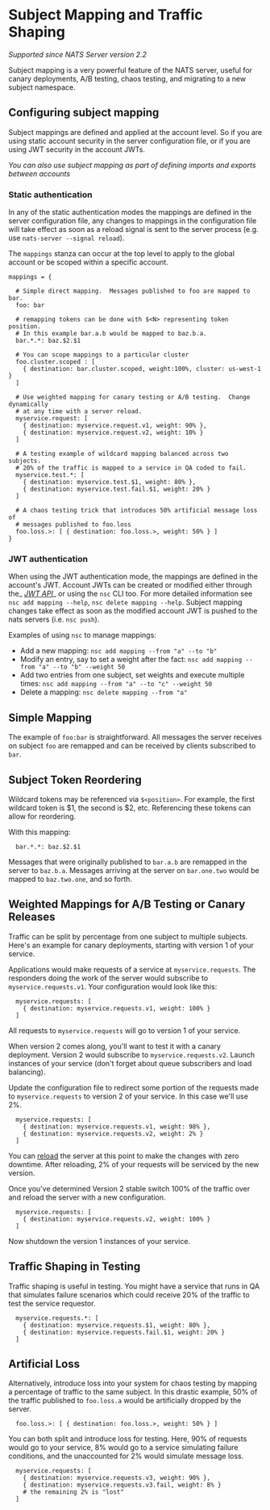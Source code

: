 # Subject Mapping and Traffic Shaping

_Supported since NATS Server version 2.2_

Subject mapping is a very powerful feature of the NATS server, useful for canary deployments, A/B testing, chaos testing, and migrating to a new subject namespace.

## Configuring subject mapping

Subject mappings are defined and applied at the account level. So if you are using static account security in the server configuration file, or if you are using JWT security in the account JWTs.

_You can also use subject mapping as part of defining imports and exports between accounts_

### Static authentication

In any of the static authentication modes the mappings are defined in the server configuration file, any changes to mappings in the configuration file will take effect as soon as a reload signal is sent to the server process (e.g. use `nats-server --signal reload`).

The `mappings` stanza can occur at the top level to apply to the global account or be scoped within a specific account.

```text
mappings = {

  # Simple direct mapping.  Messages published to foo are mapped to bar.
  foo: bar

  # remapping tokens can be done with $<N> representing token position.
  # In this example bar.a.b would be mapped to baz.b.a.
  bar.*.*: baz.$2.$1

  # You can scope mappings to a particular cluster
  foo.cluster.scoped : [
    { destination: bar.cluster.scoped, weight:100%, cluster: us-west-1 }
  ]

  # Use weighted mapping for canary testing or A/B testing.  Change dynamically
  # at any time with a server reload.
  myservice.request: [
    { destination: myservice.request.v1, weight: 90% },
    { destination: myservice.request.v2, weight: 10% }
  ]

  # A testing example of wildcard mapping balanced across two subjects.
  # 20% of the traffic is mapped to a service in QA coded to fail.
  myservice.test.*: [
    { destination: myservice.test.$1, weight: 80% },
    { destination: myservice.test.fail.$1, weight: 20% }
  ]

  # A chaos testing trick that introduces 50% artificial message loss of
  # messages published to foo.loss
  foo.loss.>: [ { destination: foo.loss.>, weight: 50% } ]
}
```

### JWT authentication 

When using the JWT authentication mode, the mappings are defined in the account's JWT. Account JWTs can be created or modified either through the_ [_JWT API_](https://github.com/nats-io/jwt)_ or using the `nsc` CLI too. For more detailed information see `nsc add mapping --help`, `nsc delete mapping --help`. Subject mapping changes take effect as soon as the modified account JWT is pushed to the nats servers (i.e. `nsc push`).

Examples of using `nsc` to manage mappings:

* Add a new mapping: `nsc add mapping --from "a" --to "b"`
* Modify an entry, say to set a weight after the fact: `nsc add mapping --from "a" --to "b" --weight 50`
* Add two entries from one subject, set weights and execute multiple times: `nsc add mapping --from "a" --to "c" --weight 50`
* Delete a mapping: `nsc delete mapping --from "a"`

## Simple Mapping

The example of `foo:bar` is straightforward. All messages the server receives on subject `foo` are remapped and can be received by clients subscribed to `bar`.

## Subject Token Reordering

Wildcard tokens may be referenced via `$<position>`. For example, the first wildcard token is $1, the second is $2, etc. Referencing these tokens can allow for reordering.

With this mapping:

```text
  bar.*.*: baz.$2.$1
```

Messages that were originally published to `bar.a.b` are remapped in the server to `baz.b.a`. Messages arriving at the server on `bar.one.two` would be mapped to `baz.two.one`, and so forth.

## Weighted Mappings for A/B Testing or Canary Releases

Traffic can be split by percentage from one subject to multiple subjects. Here's an example for canary deployments, starting with version 1 of your service.

Applications would make requests of a service at `myservice.requests`. The responders doing the work of the server would subscribe to `myservice.requests.v1`. Your configuration would look like this:

```text
  myservice.requests: [
    { destination: myservice.requests.v1, weight: 100% }
  ]
```

All requests to `myservice.requests` will go to version 1 of your service.

When version 2 comes along, you'll want to test it with a canary deployment. Version 2 would subscribe to `myservice.requests.v2`. Launch instances of your service \(don't forget about queue subscribers and load balancing\).

Update the configuration file to redirect some portion of the requests made to `myservice.requests` to version 2 of your service. In this case we'll use 2%.

```text
  myservice.requests: [
    { destination: myservice.requests.v1, weight: 98% },
    { destination: myservice.requests.v2, weight: 2% }
  ]
```

You can [reload](../nats_admin/signals.md) the server at this point to make the changes with zero downtime. After reloading, 2% of your requests will be serviced by the new version.

Once you've determined Version 2 stable switch 100% of the traffic over and reload the server with a new configuration.

```text
  myservice.requests: [
    { destination: myservice.requests.v2, weight: 100% }
  ]
```

Now shutdown the version 1 instances of your service.

## Traffic Shaping in Testing

Traffic shaping is useful in testing. You might have a service that runs in QA that simulates failure scenarios which could receive 20% of the traffic to test the service requestor.

```text
  myservice.requests.*: [
    { destination: myservice.requests.$1, weight: 80% },
    { destination: myservice.requests.fail.$1, weight: 20% }
  ]
```

## Artificial Loss

Alternatively, introduce loss into your system for chaos testing by mapping a percentage of traffic to the same subject. In this drastic example, 50% of the traffic published to `foo.loss.a` would be artificially dropped by the server.

```text
  foo.loss.>: [ { destination: foo.loss.>, weight: 50% } ]
```

You can both split and introduce loss for testing. Here, 90% of requests would go to your service, 8% would go to a service simulating failure conditions, and the unaccounted for 2% would simulate message loss.

```text
  myservice.requests: [
    { destination: myservice.requests.v3, weight: 90% },
    { destination: myservice.requests.v3.fail, weight: 8% }
    # the remaining 2% is "lost"
  ]
```

